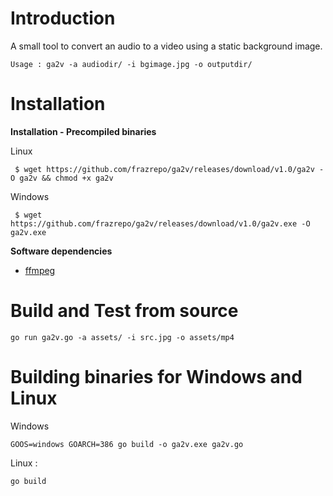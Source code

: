 # Introduction 

A small tool to convert an audio to a video using a static background image.

`
Usage : ga2v -a audiodir/ -i bgimage.jpg -o outputdir/
`

# Installation

**Installation - Precompiled binaries**

Linux

` $ wget https://github.com/frazrepo/ga2v/releases/download/v1.0/ga2v -O ga2v && chmod +x ga2v`


Windows

` $ wget https://github.com/frazrepo/ga2v/releases/download/v1.0/ga2v.exe -O ga2v.exe`

**Software dependencies**

* [ffmpeg](https://www.ffmpeg.org/)


# Build and Test from source

`go run ga2v.go -a assets/ -i src.jpg -o assets/mp4
`
# Building binaries for Windows and Linux

Windows 

`
GOOS=windows GOARCH=386 go build -o ga2v.exe ga2v.go
`

Linux : 

`
go build
`